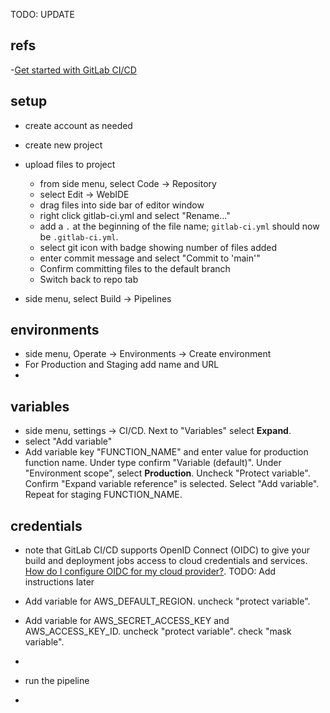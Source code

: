 TODO: UPDATE

## refs
-[Get started with GitLab CI/CD](https://docs.gitlab.com/ee/ci/index.html)

## setup
- create account as needed
- create new project
- upload files to project
  - from side menu, select Code -> Repository
  - select Edit -> WebIDE
  - drag files into side bar of editor window
  - right click gitlab-ci.yml and select "Rename..."
  - add a `.` at the beginning of the file name; `gitlab-ci.yml` should now be `.gitlab-ci.yml`.
  - select git icon with badge showing number of files added
  - enter commit message and select "Commit to 'main'"
  - Confirm committing files to the default branch
  - Switch back to repo tab

- side menu, select Build -> Pipelines

## environments
- side menu, Operate -> Environments -> Create environment
- For Production and Staging add name and URL
-

## variables
- side menu, settings -> CI/CD. Next to "Variables" select **Expand**.
- select "Add variable"
- Add variable key "FUNCTION_NAME" and enter value for production function name.  Under type confirm "Variable (default)".  Under "Environment scope", select **Production**.  Uncheck "Protect variable".  Confirm "Expand variable reference" is selected.  Select "Add variable".  Repeat for staging FUNCTION_NAME.

## credentials
- note that GitLab CI/CD supports OpenID Connect (OIDC) to give your build and deployment jobs access to cloud credentials and services. [How do I configure OIDC for my cloud provider?](https://gitlab.com/help/ci/cloud_services/index#oidc-authorization-with-your-cloud-provider).  TODO: Add instructions later
- Add variable for AWS_DEFAULT_REGION.  uncheck "protect variable".
- Add variable for AWS_SECRET_ACCESS_KEY and AWS_ACCESS_KEY_ID.  uncheck "protect variable". check "mask variable".
-

- run the pipeline
-
